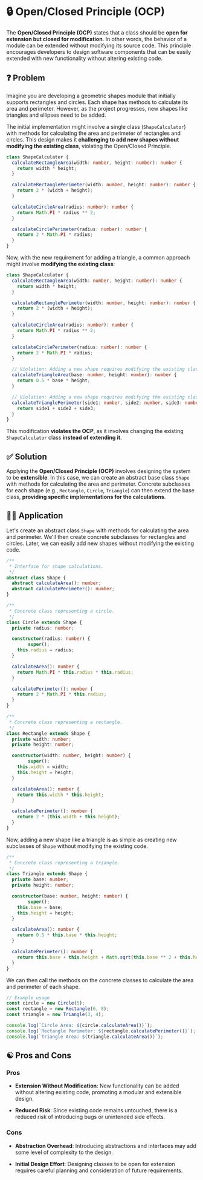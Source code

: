 # 🔒 Open/Closed Principle (OCP)

The **Open/Closed Principle (OCP)** states that a class should be **open for extension but closed for modification**. In other words, the behavior of a module can be extended without modifying its source code. This principle encourages developers to design software components that can be easily extended with new functionality without altering existing code.

## ❓ Problem

Imagine you are developing a geometric shapes module that initially supports rectangles and circles. Each shape has methods to calculate its area and perimeter. However, as the project progresses, new shapes like triangles and ellipses need to be added.

The initial implementation might involve a single class (`ShapeCalculator`) with methods for calculating the area and perimeter of rectangles and circles. This design makes it **challenging to add new shapes without modifying the existing class**, violating the Open/Closed Principle.

```typescript
class ShapeCalculator {
  calculateRectangleArea(width: number, height: number): number {
    return width * height;
  }

  calculateRectanglePerimeter(width: number, height: number): number {
    return 2 * (width + height);
  }

  calculateCircleArea(radius: number): number {
    return Math.PI * radius ** 2;
  }

  calculateCirclePerimeter(radius: number): number {
    return 2 * Math.PI * radius;
  }
}
```

Now, with the new requirement for adding a triangle, a common approach might involve **modifying the existing class**:

```typescript
class ShapeCalculator {
  calculateRectangleArea(width: number, height: number): number {
    return width * height;
  }

  calculateRectanglePerimeter(width: number, height: number): number {
    return 2 * (width + height);
  }

  calculateCircleArea(radius: number): number {
    return Math.PI * radius ** 2;
  }

  calculateCirclePerimeter(radius: number): number {
    return 2 * Math.PI * radius;
  }

  // Violation: Adding a new shape requires modifying the existing class.
  calculateTriangleArea(base: number, height: number): number {
    return 0.5 * base * height;
  }

  // Violation: Adding a new shape requires modifying the existing class.
  calculateTrianglePerimeter(side1: number, side2: number, side3: number): number {
    return side1 + side2 + side3;
  }
}
```

This modification **violates the OCP**, as it involves changing the existing `ShapeCalculator` class **instead of extending it**.

## ✅ Solution

Applying the **Open/Closed Principle (OCP)** involves designing the system to be **extensible**. In this case, we can create an abstract base class `Shape` with methods for calculating the area and perimeter. Concrete subclasses for each shape (e.g., `Rectangle`, `Circle`, `Triangle`) can then extend the base class, **providing specific implementations for the calculations**.

## ✍🏻 Application

Let's create an abstract class `Shape` with methods for calculating the area and perimeter. We'll then create concrete subclasses for rectangles and circles. Later, we can easily add new shapes without modifying the existing code.

```typescript
/**
 * Interface for shape calculations.
 */
abstract class Shape {
  abstract calculateArea(): number;
  abstract calculatePerimeter(): number;
}

/**
 * Concrete class representing a circle.
 */
class Circle extends Shape {
  private radius: number;

  constructor(radius: number) {
		super();
    this.radius = radius;
  }

  calculateArea(): number {
    return Math.PI * this.radius * this.radius;
  }

  calculatePerimeter(): number {
    return 2 * Math.PI * this.radius;
  }
}

/**
 * Concrete class representing a rectangle.
 */
class Rectangle extends Shape {
  private width: number;
  private height: number;

  constructor(width: number, height: number) {
		super();
    this.width = width;
    this.height = height;
  }

  calculateArea(): number {
    return this.width * this.height;
  }

  calculatePerimeter(): number {
    return 2 * (this.width + this.height);
  }
}
```

Now, adding a new shape like a triangle is as simple as creating new subclasses of `Shape` without modifying the existing code.

```typescript
/**
 * Concrete class representing a triangle.
 */
class Triangle extends Shape {
  private base: number;
  private height: number;

  constructor(base: number, height: number) {
		super();
    this.base = base;
    this.height = height;
  }

  calculateArea(): number {
    return 0.5 * this.base * this.height;
  }

  calculatePerimeter(): number {
    return this.base + this.height + Math.sqrt(this.base ** 2 + this.height ** 2);
  }
}
```

We can then call the methods on the concrete classes to calculate the area and perimeter of each shape.

```typescript
// Example usage
const circle = new Circle(5);
const rectangle = new Rectangle(6, 8);
const triangle = new Triangle(3, 4);

console.log(`Circle Area: ${circle.calculateArea()}`);
console.log(`Rectangle Perimeter: ${rectangle.calculatePerimeter()}`);
console.log(`Triangle Area: ${triangle.calculateArea()}`);
```

## ☯️ Pros and Cons

### Pros

- **Extension Without Modification**: New functionality can be added without altering existing code, promoting a modular and extensible design.

- **Reduced Risk**: Since existing code remains untouched, there is a reduced risk of introducing bugs or unintended side effects.

### Cons

- **Abstraction Overhead**: Introducing abstractions and interfaces may add some level of complexity to the design.

- **Initial Design Effort**: Designing classes to be open for extension requires careful planning and consideration of future requirements. 
